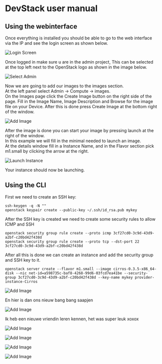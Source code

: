 # DevStack user manual

## Using the webinterface
Once everything is installed you should be able to go to the web interface via the IP and see the login screen as shown below.

![Login Screen](GUI_Login_Screen.png)

Once logged in make sure u are in the admin project, This can be selected at the top left next to the OpenStack logo as shown in the image below.

![Select Admin](GUI_Select_Admin.png)

Now we are going to add our images to the images section.<br>
At the left panel select Admin -> Compute -> images.<br>
On the Images page click the Create Image button on the right side of the page. Fill in the Image Name, Image Description and Browse for the image file on your Device. After this is done press Create Image at the bottom right of the window.

![Add Image](GUI_Add_Image.png)

After the image is done you can start your image by pressing launch at the right of the window.<br>
In this example we will fill in the minimal needed to launch an image.<br>
At the details window fill in a Instance Name, and in the Flavor section pick m1.small by clicking the arrow at the right.

![Launch Instance](GUI_Launch_Instance.png)

Your instance should now be launching.

## Using the CLI
First we need to create an SSH key:

```
ssh-keygen -q -N ""
openstack keypair create --public-key ~/.ssh/id_rsa.pub mykey
```

After the SSH key is created we need to create some security rules to allow ICMP and SSH

```
openstack security group rule create --proto icmp 3cf27cd0-3c9d-43d9-a2bf-c20bd42f438d
openstack security group rule create --proto tcp --dst-port 22 3cf27cd0-3c9d-43d9-a2bf-c20bd42f438d
```

After all this is done we can create an instance and add the security group and SSH key to it.

```
openstack server create --flavor m1.small --image cirros-0.3.5-x86_64-disk --nic net-id=a598735c-baf8-4268-99d6-03fcd7ea41be --security-group 3cf27cd0-3c9d-43d9-a2bf-c20bd42f438d --key-name mykey provider-instance-Cirros
```
![Add Image](Thomas_Romeos.jpg)


En hier is dan ons nieuw bang bang saapjen

![Add Image](Naamloos.png)

Ik heb een nieuwe vriendin leren kennen, het was super leuk xoxox

![Add Image](kaatjebabe.PNG)

![Add Image](hahah.jpg)

![Add Image](thomasdetrein.PNG)

![Add Image](nicker.PNG)
